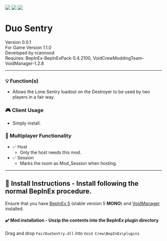 [![](https://img.shields.io/badge/-Void_Crew_Modding_Team-111111?style=just-the-label&logo=github&labelColor=24292f)](https://github.com/Void-Crew-Modding-Team)
![](https://img.shields.io/badge/Game%20Version-1.1.0-111111?style=flat&labelColor=24292f&color=111111)
[![](https://img.shields.io/discord/1180651062550593536.svg?&logo=discord&logoColor=ffffff&style=flat&label=Discord&labelColor=24292f&color=111111)](https://discord.gg/g2u5wpbMGu "Void Crew Modding Discord")

# Duo Sentry

Version 0.0.1  
For Game Version 1.1.0  
Developed by rcannood  
Requires:  BepInEx-BepInExPack-5.4.2100, VoidCrewModdingTeam-VoidManager-1.2.8


---------------------

### 💡 Function(s)

- Allows the Lone Sentry loadout on the Destroyer to be used by two players in a fair way.

### 🎮 Client Usage

- Simply install.

### 👥 Multiplayer Functionality

- ✅ Host
  - Only the host needs this mod.
- ✅ Session
  - Marks the room as Mod_Session when hosting.

---------------------

## 🔧 Install Instructions - **Install following the normal BepInEx procedure.**

Ensure that you have [BepInEx 5](https://thunderstore.io/c/void-crew/p/BepInEx/BepInExPack/) (stable version 5 **MONO**) and [VoidManager](https://thunderstore.io/c/void-crew/p/VoidCrewModdingTeam/VoidManager/) installed.

#### ✔️ Mod installation - **Unzip the contents into the BepInEx plugin directory**

Drag and drop `FairDuoSentry.dll` into `Void Crew\BepInEx\plugins`
